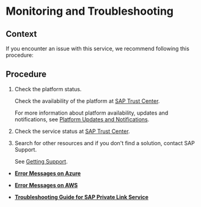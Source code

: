 <!-- loio56fe014a3a8d4d959c071b0ff071355d -->

# Monitoring and Troubleshooting



## Context

If you encounter an issue with this service, we recommend following this procedure:



## Procedure

1.  Check the platform status.

    Check the availability of the platform at [SAP Trust Center](https://www.sap.com/about/trust-center/cloud-service-status.html).

    For more information about platform availability, updates and notifications, see [Platform Updates and Notifications](https://help.sap.com/viewer/65de2977205c403bbc107264b8eccf4b/Cloud/en-US/99070c7bfc0e4f41842bd7c648b7fca7.html).

2.  Check the service status at [SAP Trust Center](https://www.sap.com/about/trust-center/cloud-service-status.html).

3.  Search for other resources and if you don't find a solution, contact SAP Support.

    See [Getting Support](https://help.sap.com/viewer/65de2977205c403bbc107264b8eccf4b/Cloud/en-US/5dd739823b824b539eee47b7860a00be.html).


-   **[Error Messages on Azure](error-messages-on-azure-c9be70f.md "")**  

-   **[Error Messages on AWS](error-messages-on-aws-b4bc64d.md "")**  

-   **[Troubleshooting Guide for SAP Private Link Service](troubleshooting-guide-for-sap-private-link-service-67cda52.md "")**  


